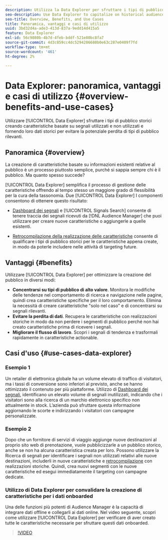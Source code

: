 ```yaml
---
description: Utilizza la Data Explorer per sfruttare i tipi di pubblico storici creando caratteristiche basate su segnali utilizzati e non utilizzati e fornendo loro dati storici per evitare la potenziale perdita di tipi di pubblico rilevanti.
seo-description: Use Data Explorer to capitalize on historical audiences by building traits based on used and unused signals, and backfilling them with historical data to avoid potential loss of relevant audiences.
seo-title: Overview, Benefits, and Use Cases
title: Panoramica, vantaggi e casi di utilizzo
uuid: 3bd32d4a-ade3-413d-837a-9edd14d415a5
feature: Data Explorer
exl-id: 56c9080b-4b7d-4feb-bddf-521e80bc8fa7
source-git-commit: 4d3c859cc4dc5294286680b0e63c287e0409f7fd
workflow-type: tm+mt
source-wordcount: '461'
ht-degree: 2%

---
```


# Data Explorer: panoramica, vantaggi e casi di utilizzo {#overview-benefits-and-use-cases}

Utilizzare [!UICONTROL Data Explorer] sfruttare i tipi di pubblico storici creando caratteristiche basate su segnali utilizzati e non utilizzati e fornendo loro dati storici per evitare la potenziale perdita di tipi di pubblico rilevanti.

## Panoramica {#overview}

La creazione di caratteristiche basate su informazioni esistenti relative al pubblico è un processo piuttosto semplice, purché si sappia sempre chi è il pubblico. Ma quanto spesso succede?

[!UICONTROL Data Explorer] semplifica il processo di gestione delle caratteristiche offrendo al tempo stesso un maggiore grado di flessibilità per la cura della tassonomia. Due [!UICONTROL Data Explorer] I componenti consentono di ottenere questo risultato:

* [Dashboard dei segnali](../../features/data-explorer/data-explorer-signals-dashboard.md) e [!UICONTROL Signals Search] consente di tenere traccia dei segnali ricevuti da [!DNL Audience Manager] che puoi utilizzare per creare nuove caratteristiche o aggiungerle a quelle esistenti.

* [Retrocompilazione della realizzazione delle caratteristiche](../../features/data-explorer/data-explorer-trait-backfill.md) consente di qualificare i tipi di pubblico storici per le caratteristiche appena create, in modo da poterle includere nelle attività di targeting future.

## Vantaggi {#benefits}

Utilizzare [!UICONTROL Data Explorer] per ottimizzare la creazione del pubblico in diversi modi:

* **Concentrarsi su tipi di pubblico di alto valore**. Monitora le modifiche delle tendenze nel comportamento di ricerca e navigazione nelle pagine, quindi crea caratteristiche specifiche per il loro comportamento. Elimina la necessità di creare caratteristiche &quot;solo nel caso&quot; e di concentrarsi su segnali rilevanti.
* **Evitare la perdita di dati**. Recupera le caratteristiche con realizzazioni storiche in modo da non perdere i segmenti di pubblico perché non hai creato caratteristiche prima di ricevere i segnali.
* **Migliorare il flusso di lavoro**. Scopri i segnali di tendenza e trasformali rapidamente in caratteristiche actionable.

## Casi d&#39;uso {#use-cases-data-explorer}

### Esempio 1

Un retailer di elettronica globale ha un volume elevato di traffico di visitatori, ma i tassi di conversione sono inferiori al previsto, anche se hanno ottimizzato il contenuto per più piattaforme. Utilizzo di [Dashboard dei segnali](../../features/data-explorer/data-explorer-signals-dashboard.md), identificano un elevato volume di segnali inutilizzati, indicando che i visitatori sono alla ricerca di un marchio elettronico specifico non attualmente in stock. L’azienda può sfruttare questa informazione aggiornando le scorte e indirizzando i visitatori con campagne personalizzate.

### Esempio 2

Dopo che un fornitore di servizi di viaggio aggiunge nuove destinazioni al proprio sito web di prenotazione, vuole pubblicizzarle a un pubblico storico, anche se non ha alcuna caratteristica creata per loro. Possono utilizzare la Ricerca di segnali per identificare i segnali non utilizzati relativi alle nuove destinazioni, includerli in nuove caratteristiche e [retrocompilazione](../../features/data-explorer/data-explorer-trait-backfill.md) con realizzazioni storiche. Quindi, crea nuovi segmenti con le nuove caratteristiche ed esegui immediatamente il targeting con campagne dedicate.

### Utilizzo di Data Explorer per convalidare la creazione di caratteristiche per i dati onboarded

Una delle funzioni più potenti di Audience Manager è la capacità di integrare dati offline e collegarli ai dati online. Nel video seguente, scopri come utilizzare [!UICONTROL Data Explorer] per verificare di aver creato tutte le caratteristiche necessarie per sfruttare questi dati onboarded.

>[!VIDEO](https://video.tv.adobe.com/v/25149/)

